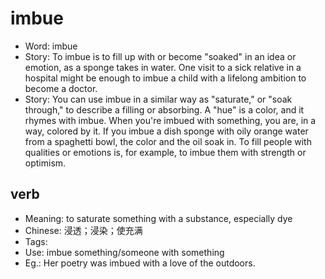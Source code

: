 # imbue

- Word: imbue
- Story: To imbue is to fill up with or become "soaked" in an idea or emotion, as a sponge takes in water. One visit to a sick relative in a hospital might be enough to imbue a child with a lifelong ambition to become a doctor.
- Story: You can use imbue in a similar way as "saturate," or "soak through," to describe a filling or absorbing. A "hue" is a color, and it rhymes with imbue. When you're imbued with something, you are, in a way, colored by it. If you imbue a dish sponge with oily orange water from a spaghetti bowl, the color and the oil soak in. To fill people with qualities or emotions is, for example, to imbue them with strength or optimism.

## verb

- Meaning: to saturate something with a substance, especially dye
- Chinese: 浸透；浸染；使充满
- Tags: 
- Use: imbue something/someone with something
- Eg.: Her poetry was imbued with a love of the outdoors.

